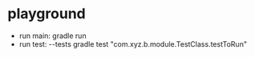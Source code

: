 # playground

- run main:
gradle run
- run test:
--tests gradle test "com.xyz.b.module.TestClass.testToRun"
